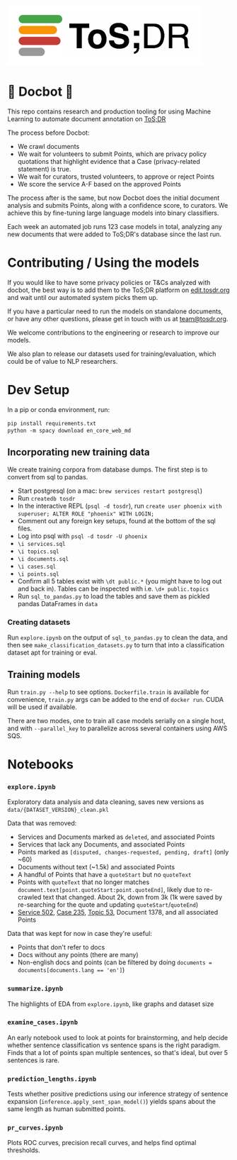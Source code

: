 ![Terms of Service; Didn't Read](./tosdr.png)

# 🤖 Docbot 🤖

This repo contains research and production tooling for using Machine Learning to automate document annotation on [ToS;DR](https://tosdr.org/)

The process before Docbot:
- We crawl documents
- We wait for volunteers to submit Points, which are privacy policy quotations that highlight evidence that a Case (privacy-related statement) is true.
- We wait for curators, trusted volunteers, to approve or reject Points
- We score the service A-F based on the approved Points

The process after is the same, but now Docbot does the initial document analysis and submits Points, along with a confidence score, to curators.
We achieve this by fine-tuning large language models into binary classifiers.

Each week an automated job runs 123 case models in total, analyzing any new documents that were added to ToS;DR's database since the last run.

# Contributing / Using the models

If you would like to have some privacy policies or T&Cs analyzed with docbot, the best way is to add them to the ToS;DR platform on [edit.tosdr.org](https://edit.tosdr.org)
and wait until our automated system picks them up.

If you have a particular need to run the models on standalone documents, or have any other questions, please get in touch with us at [team@tosdr.org](mailto:team@tosdr.org).

We welcome contributions to the engineering or research to improve our models.

We also plan to release our datasets used for training/evaluation, which could be of value to NLP researchers.

# Dev Setup

In a pip or conda environment, run:
```
pip install requirements.txt
python -m spacy download en_core_web_md
```

## Incorporating new training data

We create training corpora from database dumps. The first step is to convert from sql to pandas.

- Start postgresql (on a mac: `brew services restart postgresql`)
- Run `createdb tosdr`
- In the interactive REPL (`psql -d tosdr`), run `create user phoenix with superuser; ALTER ROLE "phoenix" WITH LOGIN;`
- Comment out any foreign key setups, found at the bottom of the sql files.
- Log into psql with `psql -d tosdr -U phoenix`
- `\i services.sql`
- `\i topics.sql`
- `\i documents.sql`
- `\i cases.sql`
- `\i points.sql`
- Confirm all 5 tables exist with `\dt public.*` (you might have to log out and back in). Tables can be inspected with i.e. `\d+ public.topics`
- Run `sql_to_pandas.py` to load the tables and save them as pickled pandas DataFrames in `data`

### Creating datasets

Run `explore.ipynb` on the output of `sql_to_pandas.py` to clean the data, and then see `make_classification_datasets.py` to turn that into a classification 
dataset apt for training or eval.

## Training models

Run `train.py --help` to see options. `Dockerfile.train` is available for convenience, `train.py` args can be added to the end of `docker run`.
CUDA will be used if available.

There are two modes, one to train all case models serially on a single host, and with `--parallel_key` to parallelize across several containers using AWS SQS.

# Notebooks

### `explore.ipynb`

Exploratory data analysis and data cleaning, saves new versions as `data/{DATASET_VERSION}_clean.pkl`

Data that was removed:
- Services and Documents marked as `deleted`, and associated Points
- Services that lack any Documents, and associated Points
- Points marked as `[disputed, changes-requested, pending, draft]` (only ~60)
- Documents without text (~1.5k) and associated Points
- A handful of Points that have a `quoteStart` but no `quoteText`
- Points with `quoteText` that no longer matches `document.text[point.quoteStart:point.quoteEnd]`, likely due to re-crawled text that changed. About 2k, 
down from 3k (1k were saved by re-searching for the quote and updating `quoteStart`/`quoteEnd`)
- [Service 502](https://edit.tosdr.org/services/502), [Case 235](https://edit.tosdr.org/cases/235), [Topic 53](https://edit.tosdr.org/topics/53), Document 1378, and all associated Points 

Data that was kept for now in case they're useful:
- Points that don't refer to docs
- Docs without any points (there are many)
- Non-english docs and points (can be filtered by doing `documents = documents[documents.lang == 'en']`)

### `summarize.ipynb`

The highlights of EDA from `explore.ipynb`, like graphs and dataset size

### `examine_cases.ipynb`

An early notebook used to look at points for brainstorming, and help decide whether sentence classification vs sentence spans is the right paradigm. 
Finds that a lot of points span multiple sentences, so that's ideal, but over 5 sentences is rare.

### `prediction_lengths.ipynb`

Tests whether positive predictions using our inference strategy of sentence expansion (`inference.apply_sent_span_model()`) yields spans about the 
same length as human submitted points.

### `pr_curves.ipynb`

Plots ROC curves, precision recall curves, and helps find optimal thresholds.
